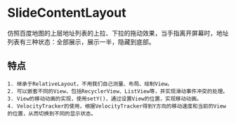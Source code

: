 # SlideContentLayout
仿照百度地图的上层地址列表的上拉、下拉的拖动效果，当手指离开屏幕时，地址列表有三种状态：全部展示，展示一半，隐藏到底部。

## 特点

	1. 继承于RelativeLayout，不用我们自己测量、布局、绘制View。
	2. 可以嵌套不同的View，包括RecyclerView、ListView等，并实现滑动事件冲突的处理。
	3. View的移动动画的实现，使用setY()，通过设置View的位置，实现移动动画。
	4. VelocityTracker的使用，根据VelocityTracker得到Y方向的移动速度和当前的View的位置，从而切换到不同的显示状态。

